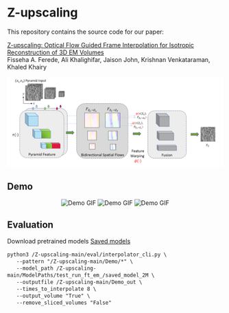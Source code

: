 # Z-upscaling
This repository contains the source code for our paper:

[Z-upscaling: Optical Flow Guided Frame Interpolation for Isotropic Reconstruction of 3D EM Volumes](https://arxiv.org/pdf/2410.07043)<br/>
Fisseha A. Ferede, Ali Khalighifar, Jaison John, Krishnan Venkataraman, Khaled Khairy<br/>

<img src="Z-upscaling.png">

## Demo

<p align="center">
   <img src="https://github.com/Fisseha21/Z-upscaling/blob/main/demos/Input_downsampledFIB25_vol.gif" width="200" height="200" alt="Demo GIF">
   <img src="https://github.com/Fisseha21/Z-upscaling/blob/main/demos/zUpx8_FIB25_vol.gif" width="500" height="250" alt="Demo GIF">
   <img src="https://github.com/Fisseha21/Z-upscaling/blob/main/demos/GT_FIB25_vol.gif" width="500" height="250" alt="Demo GIF">
</p>

## Evaluation

Download pretrained models [Saved models](https://drive.google.com/drive/folders/1vFvyuP4FdU8A0_Y0iA7CHSvlAFPH6StX?usp=sharing)
```Shell
python3 /Z-upscaling-main/eval/interpolator_cli.py \
   --pattern "/Z-upscaling-main/Demo/*" \
   --model_path /Z-upscaling-main/ModelPaths/test_run_ft_em_/saved_model_2M \
   --outputfile /Z-upscaling-main/Demo_out \
   --times_to_interpolate 8 \
   --output_volume "True" \
   --remove_sliced_volumes "False"

```
